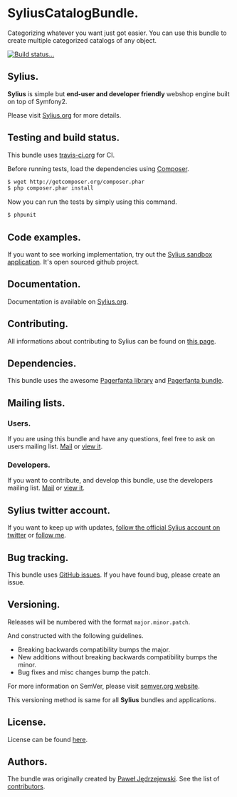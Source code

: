 SyliusCatalogBundle.
======================

Categorizing whatever you want just got easier. You can use this bundle to create multiple categorized catalogs of any object.

[![Build status...](https://secure.travis-ci.org/Sylius/SyliusCatalogBundle.png)](http://travis-ci.org/Sylius/SyliusCatalogBundle)

Sylius.
-------

**Sylius** is simple but **end-user and developer friendly** webshop engine built on top of Symfony2. 

Please visit [Sylius.org](http://sylius.org) for more details.

Testing and build status.
-------------------------

This bundle uses [travis-ci.org](http://travis-ci.org/Sylius/SyliusCatalogBundle) for CI.

Before running tests, load the dependencies using [Composer](http://packagist.org).

``` bash
$ wget http://getcomposer.org/composer.phar
$ php composer.phar install
```

Now you can run the tests by simply using this command.

``` bash
$ phpunit
```

Code examples.
--------------

If you want to see working implementation, try out the [Sylius sandbox application](http://github.com/Sylius/Sylius-Sandbox).
It's open sourced github project.

Documentation.
--------------

Documentation is available on [Sylius.org](http://sylius.org/docs/bundles/SyliusCatalogBundle.html).

Contributing.
-------------

All informations about contributing to Sylius can be found on [this page](http://sylius.org/docs/contributing/index.html).

Dependencies.
-------------

This bundle uses the awesome [Pagerfanta library](https://github.com/whiteoctober/Pagerfanta) and [Pagerfanta bundle](https://github.com/whiteoctober/WhiteOctoberPagerfantaBundle).

Mailing lists.
--------------

### Users.

If you are using this bundle and have any questions, feel free to ask on users mailing list.
[Mail](mailto:sylius@googlegroups.com) or [view it](http://groups.google.com/group/sylius).

### Developers.

If you want to contribute, and develop this bundle, use the developers mailing list.
[Mail](mailto:sylius-dev@googlegroups.com) or [view it](http://groups.google.com/group/sylius-dev).

Sylius twitter account.
-----------------------

If you want to keep up with updates, [follow the official Sylius account on twitter](http://twitter.com/_Sylius)
or [follow me](http://twitter.com/pjedrzejewski).

Bug tracking.
-------------

This bundle uses [GitHub issues](https://github.com/Sylius/SyliusCatalogBundle/issues).
If you have found bug, please create an issue.

Versioning.
-----------

Releases will be numbered with the format `major.minor.patch`.

And constructed with the following guidelines.

* Breaking backwards compatibility bumps the major.
* New additions without breaking backwards compatibility bumps the minor.
* Bug fixes and misc changes bump the patch.

For more information on SemVer, please visit [semver.org website](http://semver.org/).

This versioning method is same for all **Sylius** bundles and applications.

License.
--------

License can be found [here](https://github.com/Sylius/SyliusCatalogBundle/blob/master/Resources/meta/LICENSE).

Authors.
--------

The bundle was originally created by [Paweł Jędrzejewski](http://diweb.pl).
See the list of [contributors](https://github.com/Sylius/SyliusCatalogBundle/contributors).